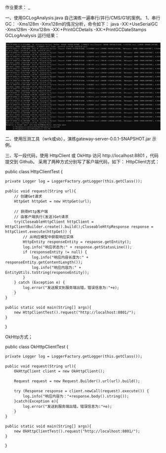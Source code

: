 作业要求：
_

一、使用GCLogAnalysis.java 自己演练一遍串行/并行/CMS/G1的案例。
1、串行GC：
-Xms128m -Xmx128m的情况分析，命令如下：
java -XX:+UseSerialGC -Xms128m -Xmx128m -XX:+PrintGCDetails -XX:+PrintGCDateStamps  GCLogAnalysis
运行结果：

![image](https://github.com/wenhui5628/JAVA-000/blob/main/Week_02/img/%E4%B8%B2%E8%A1%8CGC-128.PNG)




二、使用压测工具（wrk或sb），演练gateway-server-0.0.1-SNAPSHOT.jar 示例。


三、写一段代码，使用 HttpClient 或 OkHttp 访问 http://localhost:8801 ，代码提交到 Github。
采用了两种方式分别写了客户端代码，如下：
HttpClient方式：


public class HttpClientTest {

    private Logger log = LoggerFactory.getLogger(this.getClass());

    public void request(String url){
        // 创建Get请求
        HttpGet httpGet = new HttpGet(url);

        // 获得Http客户端
        // 由客户端执行(发送)Get请求
        try(CloseableHttpClient httpClient = HttpClientBuilder.create().build();CloseableHttpResponse response = httpClient.execute(httpGet)) {
            // 从响应模型中获取响应实体
            HttpEntity responseEntity = response.getEntity();
            log.info("响应状态为:" + response.getStatusLine());
            if (responseEntity != null) {
                log.info("响应内容长度为:" + responseEntity.getContentLength());
                log.info("响应内容为:" + EntityUtils.toString(responseEntity));
            }
        } catch (Exception e) {
            log.error("发送报文到服务端出错，错误信息为:"+e);
        }
    }

    public static void main(String[] args){
        new HttpClientTest().request("http://localhost:8801/");
    }
}


OkHttp方式；

public class OkHttpClientTest {

    private Logger log = LoggerFactory.getLogger(this.getClass());

    public void request(String url){
        OkHttpClient client = new OkHttpClient();

        Request request = new Request.Builder().url(url).build();

        try (Response response = client.newCall(request).execute()) {
            log.info("响应内容为："+response.body().string());
        }catch(Exception e){
            log.error("发送到服务端出错，错误信息为:"+e);
        }
    }

    public static void main(String[] args){
        new OkHttpClientTest().request("http://localhost:8801/");
    }
}

